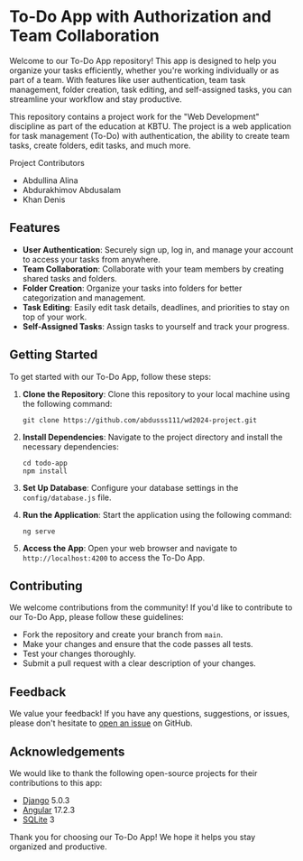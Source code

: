 # To-Do App with Authorization and Team Collaboration

Welcome to our To-Do App repository! This app is designed to help you organize your tasks efficiently, whether you're working individually or as part of a team. With features like user authentication, team task management, folder creation, task editing, and self-assigned tasks, you can streamline your workflow and stay productive.

This repository contains a project work for the "Web Development" discipline as part of the education at KBTU. The project is a web application for task management (To-Do) with authentication, the ability to create team tasks, create folders, edit tasks, and much more.

Project Contributors

- Abdullina Alina
- Abdurakhimov Abdusalam
- Khan Denis

## Features

- **User Authentication**: Securely sign up, log in, and manage your account to access your tasks from anywhere.
- **Team Collaboration**: Collaborate with your team members by creating shared tasks and folders.
- **Folder Creation**: Organize your tasks into folders for better categorization and management.
- **Task Editing**: Easily edit task details, deadlines, and priorities to stay on top of your work.
- **Self-Assigned Tasks**: Assign tasks to yourself and track your progress.

## Getting Started

To get started with our To-Do App, follow these steps:

1. **Clone the Repository**: Clone this repository to your local machine using the following command:
   ```
   git clone https://github.com/abdusss111/wd2024-project.git
   ```

2. **Install Dependencies**: Navigate to the project directory and install the necessary dependencies:
   ```
   cd todo-app
   npm install
   ```

3. **Set Up Database**: Configure your database settings in the `config/database.js` file.

4. **Run the Application**: Start the application using the following command:
   ```
   ng serve
   ```

5. **Access the App**: Open your web browser and navigate to `http://localhost:4200` to access the To-Do App.

## Contributing

We welcome contributions from the community! If you'd like to contribute to our To-Do App, please follow these guidelines:

- Fork the repository and create your branch from `main`.
- Make your changes and ensure that the code passes all tests.
- Test your changes thoroughly.
- Submit a pull request with a clear description of your changes.

## Feedback

We value your feedback! If you have any questions, suggestions, or issues, please don't hesitate to [open an issue](https://github.com/your-username/todo-app/issues) on GitHub.

## Acknowledgements

We would like to thank the following open-source projects for their contributions to this app:

- [Django](https://www.djangoproject.com/) 5.0.3
- [Angular](https://angular.io/) 17.2.3
- [SQLite](https://www.sqlite.org/index.html) 3

Thank you for choosing our To-Do App! We hope it helps you stay organized and productive.

